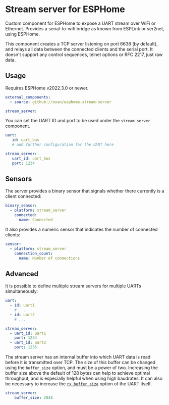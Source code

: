 Stream server for ESPHome
=========================

Custom component for ESPHome to expose a UART stream over WiFi or Ethernet. Provides a serial-to-wifi bridge as known
from ESPLink or ser2net, using ESPHome.

This component creates a TCP server listening on port 6638 (by default), and relays all data between the connected
clients and the serial port. It doesn't support any control sequences, telnet options or RFC 2217, just raw data.

Usage
-----

Requires ESPHome v2022.3.0 or newer.

```yaml
external_components:
  - source: github://oxan/esphome-stream-server

stream_server:
```

You can set the UART ID and port to be used under the `stream_server` component.

```yaml
uart:
   id: uart_bus
   # add further configuration for the UART here

stream_server:
   uart_id: uart_bus
   port: 1234
```

Sensors
-------
The server provides a binary sensor that signals whether there currently is a client connected:

```yaml
binary_sensor:
  - platform: stream_server
    connected:
      name: Connected
```

It also provides a numeric sensor that indicates the number of connected clients:

```yaml
sensor:
  - platform: stream_server
    connection_count:
      name: Number of connections
```

Advanced
--------
It is possible to define multiple stream servers for multiple UARTs simultaneously:

```yaml
uart:
  - id: uart1
    # ...
  - id: uart2
    # ...

stream_server:
  - uart_id: uart1
    port: 1234
  - uart_id: uart2
    port: 1235
```

The stream server has an internal buffer into which UART data is read before it is transmitted over TCP. The size of
this buffer can be changed using the `buffer_size` option, and must be a power of two. Increasing the buffer size above
the default of 128 bytes can help to achieve optimal throughput, and is especially helpful when using high baudrates. It
can also be necessary to increase the [`rx_buffer_size`][uart-config] option of the UART itself.

```yaml
stream_server:
    buffer_size: 2048
```

[uart-config]: https://esphome.io/components/uart.html#configuration-variables
